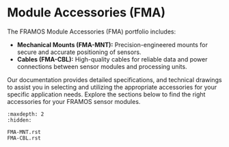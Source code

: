 Module Accessories (FMA)
===============================

The FRAMOS Module Accessories (FMA) portfolio includes:

- **Mechanical Mounts (FMA-MNT):** Precision-engineered mounts for secure and accurate positioning of sensors.
- **Cables (FMA-CBL):** High-quality cables for reliable data and power connections between sensor modules and processing units.

Our documentation provides detailed specifications, and technical drawings to assist you in selecting and utilizing the appropriate accessories for your specific application needs. Explore the sections below to find the right accessories for your FRAMOS sensor modules.

```{toctree}
:maxdepth: 2
:hidden:

FMA-MNT.rst
FMA-CBL.rst
```


